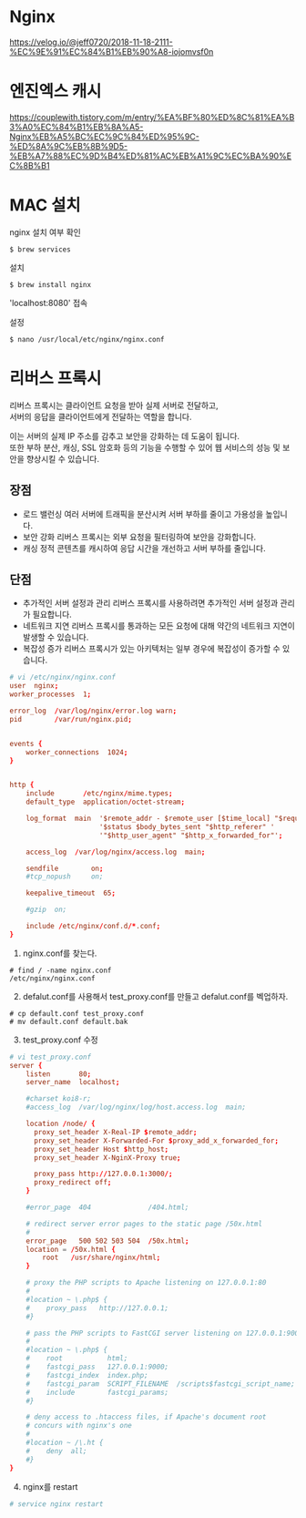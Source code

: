 # Nginx

https://velog.io/@jeff0720/2018-11-18-2111-%EC%9E%91%EC%84%B1%EB%90%A8-iojomvsf0n

# 엔진엑스 캐시

https://couplewith.tistory.com/m/entry/%EA%BF%80%ED%8C%81%EA%B3%A0%EC%84%B1%EB%8A%A5-Nginx%EB%A5%BC%EC%9C%84%ED%95%9C-%ED%8A%9C%EB%8B%9D5-%EB%A7%88%EC%9D%B4%ED%81%AC%EB%A1%9C%EC%BA%90%EC%8B%B1

# MAC 설치

nginx 설치 여부 확인

```
$ brew services
```

설치

```
$ brew install nginx
```

'localhost:8080' 접속

설정

```
$ nano /usr/local/etc/nginx/nginx.conf
```

# 리버스 프록시

리버스 프록시는 클라이언트 요청을 받아 실제 서버로 전달하고,  
서버의 응답을 클라이언트에게 전달하는 역할을 합니다.

이는 서버의 실제 IP 주소를 감추고 보안을 강화하는 데 도움이 됩니다.  
또한 부하 분산, 캐싱, SSL 암호화 등의 기능을 수행할 수 있어 웹 서비스의 성능 및 보안을 향상시킬 수 있습니다.

## 장점

- 로드 밸런싱
  여러 서버에 트래픽을 분산시켜 서버 부하를 줄이고 가용성을 높입니다.
- 보안 강화
  리버스 프록시는 외부 요청을 필터링하여 보안을 강화합니다.
- 캐싱
  정적 콘텐츠를 캐시하여 응답 시간을 개선하고 서버 부하를 줄입니다.

## 단점

- 추가적인 서버 설정과 관리
  리버스 프록시를 사용하려면 추가적인 서버 설정과 관리가 필요합니다.
- 네트워크 지연
  리버스 프록시를 통과하는 모든 요청에 대해 약간의 네트워크 지연이 발생할 수 있습니다.
- 복잡성 증가
  리버스 프록시가 있는 아키텍처는 일부 경우에 복잡성이 증가할 수 있습니다.

```conf
# vi /etc/nginx/nginx.conf
user  nginx;
worker_processes  1;

error_log  /var/log/nginx/error.log warn;
pid        /var/run/nginx.pid;


events {
    worker_connections  1024;
}


http {
    include       /etc/nginx/mime.types;
    default_type  application/octet-stream;

    log_format  main  '$remote_addr - $remote_user [$time_local] "$request" '
                      '$status $body_bytes_sent "$http_referer" '
                      '"$http_user_agent" "$http_x_forwarded_for"';

    access_log  /var/log/nginx/access.log  main;

    sendfile        on;
    #tcp_nopush     on;

    keepalive_timeout  65;

    #gzip  on;

    include /etc/nginx/conf.d/*.conf;
}
```

1. nginx.conf를 찾는다.

```
# find / -name nginx.conf
/etc/nginx/nginx.conf
```

2. defalut.conf를 사용해서 test_proxy.conf를 만들고 defalut.conf를 벡업하자.

```
# cp default.conf test_proxy.conf
# mv default.conf default.bak
```

3. test_proxy.conf 수정

```conf
# vi test_proxy.conf
server {
    listen       80;
    server_name  localhost;

    #charset koi8-r;
    #access_log  /var/log/nginx/log/host.access.log  main;

    location /node/ {
      proxy_set_header X-Real-IP $remote_addr;
      proxy_set_header X-Forwarded-For $proxy_add_x_forwarded_for;
      proxy_set_header Host $http_host;
      proxy_set_header X-NginX-Proxy true;

      proxy_pass http://127.0.0.1:3000/;
      proxy_redirect off;
    }

    #error_page  404              /404.html;

    # redirect server error pages to the static page /50x.html
    #
    error_page   500 502 503 504  /50x.html;
    location = /50x.html {
        root   /usr/share/nginx/html;
    }

    # proxy the PHP scripts to Apache listening on 127.0.0.1:80
    #
    #location ~ \.php$ {
    #    proxy_pass   http://127.0.0.1;
    #}

    # pass the PHP scripts to FastCGI server listening on 127.0.0.1:9000
    #
    #location ~ \.php$ {
    #    root           html;
    #    fastcgi_pass   127.0.0.1:9000;
    #    fastcgi_index  index.php;
    #    fastcgi_param  SCRIPT_FILENAME  /scripts$fastcgi_script_name;
    #    include        fastcgi_params;
    #}

    # deny access to .htaccess files, if Apache's document root
    # concurs with nginx's one
    #
    #location ~ /\.ht {
    #    deny  all;
    #}
}
```

4. nginx를 restart

```conf
# service nginx restart
```
